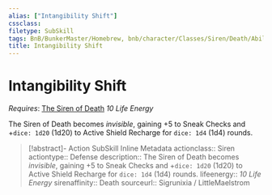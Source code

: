 ```yaml
---
alias: ["Intangibility Shift"]
cssclass: 
filetype: SubSkill
tags: BnB/BunkerMaster/Homebrew, bnb/character/Classes/Siren/Death/Abilities
title: Intangibility Shift
---
```


# Intangibility Shift
*Requires*: [The Siren of Death](../The-Siren-of-Death.md)
*10 Life Energy*

The Siren of Death becomes *invisible*, gaining +5 to Sneak Checks and +`dice: 1d20` (1d20) to Active Shield Recharge for `dice: 1d4` (1d4) rounds.

>[!abstract]- Action SubSkill Inline Metadata
> actionclass:: Siren
> actiontype:: Defense
> description:: The Siren of Death becomes *invisible*, gaining +5 to Sneak Checks and +`dice: 1d20` (1d20) to Active Shield Recharge for `dice: 1d4` (1d4) rounds.
> lifeenergy:: *10 Life Energy*
> sirenaffinity:: Death
> sourceurl:: Sigrunixia / LittleMaelstrom
